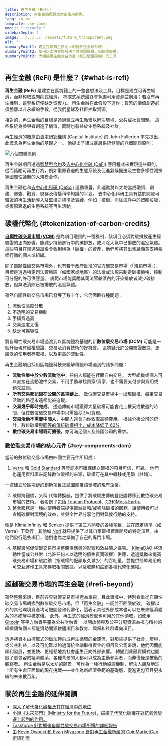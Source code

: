 ```yaml
---
title: 再生金融 (ReFi)
description: 再生金融概覽及當前使用案例。
lang: zh-tw
template: use-cases
emoji: ":recycle:"
sidebarDepth: 2
image: ../../../../assets/future_transparent.png
alt: ""
summaryPoint1: 建立在可再生原則上的替代性金融系統。
summaryPoint2: 使用以太坊嘗試解決全球協調危機，如氣候變遷。
summaryPoint3: 大幅擴展生態效益資產（如已驗證碳權）的工具
---
```


## 再生金融 (ReFi) 是什麼？ {#what-is-refi}

**再生金融 (ReFi)** 是建立在區塊鏈上的一整套想法及工具，目標是建立可再生經濟，而非榨取或剝削式經濟。 榨取式系統最終會耗盡可用資源並崩潰；若沒有再生機制，這套系統便缺乏恢復力。 再生金融在此假設下運作：貨幣的價值創造必須脫離以非永續的手段，從我們星球及社群抽取資源。

相對的，再生金融的目標是透過建立再生循環以解決環境、公共或社會問題。 這些系統為參與者創造了價值，同時也有益於生態系統及社群。

再生經濟的概念由[資本研究機構](https://capitalinstitute.org) (Capital Institute) 的 John Fullerton 率先提出，此概念為再生金融的基礎之一。 他提出了組成底層系統健康的八個關聯原則：

![八個關聯原則](../../assets/use-cases/refi-regenerative-economy-diagram.png)

再生金融項目透過[智慧型合約](/developers/docs/smart-contracts/)及[去中心化金融 (DeFi)](/defi/) 應用程式來實現這些原則，從而獎勵可再生行為，例如復原衰退的生態系統及促進氣候變遷及生物多樣性減損等國際性議題的大規模合作。

再生金融也和[去中心化科研 (DeSci)](/desci/) 運動重疊，此運動將以太坊當成融資、創建、審查、融資、儲存及傳播科學知識的平臺。 去中心化科研工具有益於開發可驗證的再生活動導入及監控之標準及實踐，例如：植樹、消除海洋中的塑膠垃圾，或復原衰退的生態系統等再生活動。

## 碳權代幣化 {#tokenization-of-carbon-credits}

**[自願性碳交易市場 (VCM)](https://climatefocus.com/so-what-voluntary-carbon-market-exactly/)** 是為項目融資的一種機制，該項目必須對碳排放產生經驗證的正向影響，能減少持續進行中的碳排放，或消除大氣中已排放的溫室氣體。 這些項目在經過驗證後會收到稱為「碳權」的資產，他們可將其出售給願意支持氣候行動的個人或組織。

除了自願性碳交易市場外，也有若干政府批准的官方碳交易市場（「規範市場」），目標是透過特定司法管轄區（如國家或地區）的法律或法規來制定碳權價格，控制可分配的許可供應量。 規範市場能獎勵其司法管轄區內的汙染排放者減少碳排放，但無法消除已被排放的溫室氣體。

雖然自願性碳交易市場已發展了數十年，它仍面臨各種問題：

1. 流動性高度分散
2. 不透明的交易機制
3. 手續費過高
4. 交易速度太慢
5. 缺乏可擴容性

將自願性碳交易市場過渡到以區塊鏈為基礎的新**數位碳交易市場 (DCM)** 可能是一個升級現有碳權驗證、交易及消費技術的好機會。 區塊鏈允許公開驗證數據、更廣泛的使用者存取權，以及更高的流動性。

再生金融項目採用區塊鏈科技來緩解傳統市場遇到的諸多問題：

- **流動性集中於少數流動池中**，任何人都能在裡面自由交易。 大型組織或個人可以直接在流動池中交易，不用手動尋找買家/賣家，也不需要支付參與費用或預先註冊。
- **所有交易都記錄在公開的區塊鏈上**。 數位碳交易市場中一出現碳權，每筆交易活動的路徑永遠都能被追蹤。
- **交易幾乎即時完成**。 透過傳統市場獲得大量碳權可能會花上數天或數週的時間，但在數位碳交易市場中只需幾秒即可實現。
- **交易活動不需要中間人**，中間人還會向你收取高額費用。 根據分析公司的統計，數位碳權[與同等的傳統碳權相比，成本降低了 62%](https://www.klimadao.finance/blog/klimadao-analysis-of-the-base-carbon-tonne)。
- **數位碳交易市場既可擴張**，亦可滿足個人及跨國公司的需求。

### 數位碳交易市場的核心元件 {#key-components-dcm}

當前的數位碳交易市場由四個主要元件所組成：

1. [Verra](https://verra.org/project/vcs-program/registry-system/) 和 [Gold Standard](https://www.goldstandard.org/) 等登記處可確保建立碳權的項目可信、可靠。 他們也運用資料庫來記錄數位碳權的來源，碳權可在其中轉移或用罄（註銷）。

一波建立於區塊鏈的創新項目正試圖顛覆該領域的現有企業。

2. 碳權跨鏈橋，又稱 代幣轉換器，提供了將碳權由傳統登記處轉移到數位碳交易市場的技術。 著名例子包括 [Toucan Protocol](https://toucan.earth/)、[C3](https://c3.app/)和[Moss.Earth](https://moss.earth/)。
3. 整合服務是一種向使用者端提供碳減排和/或移除碳權的服務，讓使用者可以宣稱碳權對環境的效益，並與全世界分享他們對氣候行動的支持。

像是 [Klima Infinity](https://www.klimadao.finance/infinity) 和 [Senken](https://senken.io/) 提供了第三方開發的各種項目，並在既定標準（如 Verra）下發行；其他如 [Nori](https://nori.com/) 就只提供了以其自家碳權標準開發的特定項目，由他們發行這些項目，他們也為之準備了自己的專門市場。

4. 基礎設施促使碳交易市場整體供應鏈的影響和效益隨之擴張。 [KlimaDAO](http://klimadao.finance/) 將流動性當成公共財（允許任何人以透明的價格買賣碳權）供應，透過獎勵來提高碳交易市場和碳註銷（指碳權的配額永久減少）的吞吐量，並提供簡單易用的可交互運作工具來存取相關數據，以及收購和註銷各種代幣化碳權。

## 超越碳交易市場的再生金融 {#refi-beyond}

雖然整體來說，目前各界對碳交易市場極為重視，且此領域中，特別看重從自願性碳交易市場轉換到數位碳交易市場，但「再生金融」一詞並不囿限於碳。 碳權以外的其他環境資產均可被開發和代幣化，這表示其他外部成本也可以在未來經濟體系的基礎層中被定價。 此外，再生式的經濟模型也可用於其他領域，如使用 [Gitcoin](https://gitcoin.co/) 等平方融資平臺為公共財融資。 以開放參與及公平分配資源為核心精神的組織讓每個人都能資助開源軟體項目和教育、環保和社群導向項目。

透過將資本由搾取式的做法轉向成再生循環的金錢流，對那些提供了社會、環境，或公共利益，以及可能難以夠過傳統金融取得資金的項目及公司來說，他們因而能順利發展，並更快、更輕鬆地為社會產生正向外部影響。 轉變到此融資模式也開啟了更包容的經濟體系，各種背景的人都可以成為主動參與者，而非僅僅是被動的觀察者。 再生金融是以太坊的願景，可作為一種行動協調機制，解決人類及地球上所有生命正面臨的現存挑戰——並作為新經濟典範的基礎層，促進更包容且更永續的未來數百年。

## 關於再生金融的延伸閱讀

- [深入了解代幣化碳權及其在經濟中的地位](https://www.klimadao.finance/blog/the-vision-of-a-carbon-currency)
- [小說《未來部門》(Ministry for the Future)，描繪了代幣化碳權在對抗氣候變遷上起到的作用。](https://en.wikipedia.org/wiki/The_Ministry_for_the_Future)
- [Taskforce 針對擴張自願性碳交易市場所撰的詳細報告](https://www.iif.com/Portals/1/Files/TSVCM_Report.pdf)
- [由 Kevin Owocki 和 Evan Miyazono 針對再生金融所建的 CoinMarketCap 術語列表](https://coinmarketcap.com/alexandria/glossary/regenerative-finance-refi)
